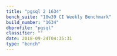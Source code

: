 ```yaml
---
title: "pgsql 2 1634"
bench_suite: "18w39 CI Weekly Benchmark"
build_number: "1634"
dbprofile: "pgsql"
classifier: ""
date: 2018-09-24T04:35:31
type: "bench"
---
```

